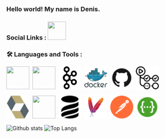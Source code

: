 <h3>Hello world! My name is Denis.</h3> 

### Social Links : [<img height="48" src="https://img.icons8.com/color/64/telegram-app--v1.png" width="48"/>](https://t.me/slimdenchi) <br> 

### 🛠️ Languages and Tools :
<div>
<img height="60" src="https://cdn.jsdelivr.net/gh/devicons/devicon/icons/java/java-original-wordmark.svg" width="60"/>&nbsp;
<img height="60" src="https://cdn.jsdelivr.net/gh/devicons/devicon/icons/spring/spring-original-wordmark.svg" width="60"/>&nbsp;
<img title="Kafka" height="60" src="images/apachekafka-svgrepo-com.svg">&nbsp;
<img title="Docker" height="60" src="images/docker-logo-svgrepo-com.svg">&nbsp;
<img title="Git" height="60" src="images/github-svgrepo-com.svg">&nbsp;
<img title="GitHub Actions" height="60" src="images/githubactions-svgrepo-com.svg">&nbsp;


<img title="Hibernate" height="60" src="images/hibernate-svgrepo-com.svg">&nbsp;
<img height="60" src="https://cdn.jsdelivr.net/gh/devicons/devicon/icons/postgresql/postgresql-original-wordmark.svg" width="60"/>&nbsp;
<img title="Liquibase" height="60" src="images/liquibase_logo_icon_247825.svg">&nbsp;
<img title="Maven" height="60" src="images/maven-svgrepo-com.svg">&nbsp;
<img title="Postman" height="60" src="images/postman-icon-svgrepo-com.svg">&nbsp;
<img title="Swagger" height="60" src="images/swagger-svgrepo-com.svg">&nbsp;
</div>

![Github stats](https://github-readme-stats.vercel.app/api?username=itlazykin&hide=stars) 
![Top Langs](https://github-readme-stats.vercel.app/api/top-langs/?username=itlazykin&layout=compact) <br>

